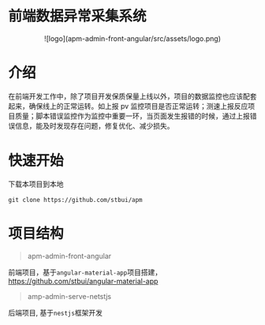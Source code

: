 前端数据异常采集系统
================
<p style="text-align: center;">![logo](apm-admin-front-angular/src/assets/logo.png)</p>

# 介绍
在前端开发工作中，除了项目开发保质保量上线以外，项目的数据监控也应该配套起来，确保线上的正常运转。如上报 pv 监控项目是否正常运转；测速上报反应项目质量；脚本错误监控作为监控中重要一环，当页面发生报错的时候，通过上报错误信息，能及时发现存在问题，修复优化、减少损失。


# 快速开始

下载本项目到本地
```
git clone https://github.com/stbui/apm
```

# 项目结构
> apm-admin-front-angular

前端项目，基于`angular-material-app`项目搭建，https://github.com/stbui/angular-material-app

> amp-admin-serve-netstjs

后端项目, 基于`nestjs`框架开发
